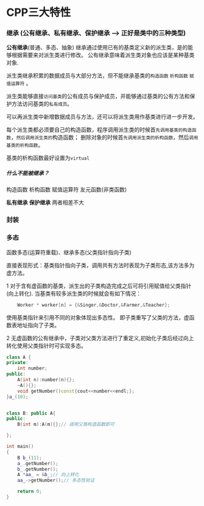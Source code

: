 # CPP三大特性

### 继承 (公有继承、私有继承、保护继承 --> 正好是类中的三种类型)
**公有继承**(普通、多态、抽象)
继承通过使用已有的基类定义新的派生类，是的能够根据需要来对派生类进行修改。 公有继承意味着派生类对象也应该是某种基类对象.
 
派生类继承积累的数据成员与大部分方法，但不能继承基类的`构造函数` `析构函数` `赋值运算符` 。

派生类能够直接`访问基类`的公有成员与保护成员，并能够通过基类的公有方法和保护方法访问基类的`私有成员`。

可以再派生类中新增数据成员与方法，还可以将派生类用作基类进行进一步开发。

每个派生类都必须要自己的构造函数，程序调用派生类的时候首`先调用基类的构造函数`，`然后调用派生类的`构造函数；
删除对象的时候首`先调用派生类的析构函数`，然后`调用基类的析构函数`。

基类的析构函数最好设置为`virtual`

##### 什么不能被继承？
构造函数 析构函数 赋值运算符 友元函数(非类函数)


**私有继承**
**保护继承**
两者相差不大



### 封装



### 多态
函数多态(运算符重载)、继承多态(父类指针指向子类)

直接表现形式：基类指针指向子类，调用共有方法时表现为子类形态,该方法多为虚方法。


1 对于含有虚函数的基类，派生出的子类构造完成之后可将引用赋值给父类指针(向上转化).
当基类有较多派生类的时候就会有如下情况：
```c++
    Worker * worker[n] = {&Singer,&Doctor,&Farmer,&Teacher};
```
使用基类指针来引用不同的对象体现出多态性。 即子类重写了父类的方法，虚函数表地址指向了子类。

2 无虚函数的公有继承中，子类对父类方法进行了重定义,初始化子类后经过向上转化使用父类指针时可实现多态。

```c++
class A {
private:
    int number;
public:
    A(int n):number(n){};
    ~A(){};
    void getNumber()const{cout<<number<<endl;};
}a_(10);


class B: public A{
public:
    B(int m):A(m){};// 调用父类构造函数即可

};

int main()
{
    B b_(11);
    a_.getNumber();
    b_.getNumber();
    A *aa_ = &b_;// 向上转化 
    aa_->getNumber();// 多态性验证 

    return 0;
}
```